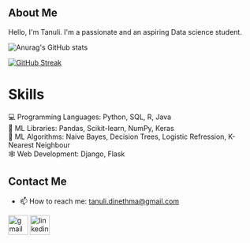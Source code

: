 ## About Me

Hello, I'm Tanuli.
I'm a passionate and an aspiring Data science student.

 

![Anurag's GitHub stats](https://github-readme-stats.vercel.app/api?username=tanuu1011\&rank_icon=github&show_icons=true)

[![GitHub Streak](https://streak-stats.demolab.com/?user=tanuu1011)](https://git.io/streak-stats)

# Skills
💻 Programming Languages: Python, SQL, R, Java     
📖 ML Libraries: Pandas, Scikit-learn, NumPy, Keras    
🏸 ML Algorithms: Naive Bayes, Decision Trees, Logistic Refression, K-Nearest Neighbour    
🕸️ Web Development: Django, Flask

## Contact Me 
- 📫 How to reach me: tanuli.dinethma@gmail.com

[<img src='https://cdn.jsdelivr.net/npm/simple-icons@3.0.1/icons/gmail.svg' alt='gmail' height='40'>](https://tanuli.dinethma@gmail.com/tanuu1011)   [<img src='https://cdn.jsdelivr.net/npm/simple-icons@3.0.1/icons/linkedin.svg' alt='linkedin' height='40'>](https://www.linkedin.com/in/https://www.linkedin.com/in/tanuliliyanage//) 

